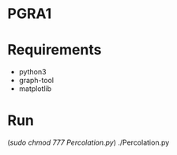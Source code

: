 PGRA1
=====
Requirements
============
* python3
* graph-tool 
* matplotlib

Run
============
(*sudo chmod 777 Percolation.py*)
./Percolation.py
